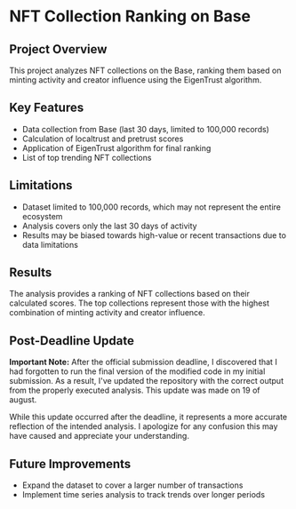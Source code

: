 # NFT Collection Ranking on Base

## Project Overview
This project analyzes NFT collections on the Base, ranking them based on minting activity and creator influence using the EigenTrust algorithm.

## Key Features
- Data collection from Base (last 30 days, limited to 100,000 records)
- Calculation of localtrust and pretrust scores
- Application of EigenTrust algorithm for final ranking
- List of top trending NFT collections

## Limitations
- Dataset limited to 100,000 records, which may not represent the entire ecosystem
- Analysis covers only the last 30 days of activity
- Results may be biased towards high-value or recent transactions due to data limitations

## Results
The analysis provides a ranking of NFT collections based on their calculated scores. The top collections represent those with the highest combination of minting activity and creator influence.

## Post-Deadline Update
**Important Note:** After the official submission deadline, I discovered that I had forgotten to run the final version of the modified code in my initial submission. As a result, I've updated the repository with the correct output from the properly executed analysis. 
This update was made on 19 of august.

While this update occurred after the deadline, it represents a more accurate reflection of the intended analysis. I apologize for any confusion this may have caused and appreciate your understanding.

## Future Improvements
- Expand the dataset to cover a larger number of transactions
- Implement time series analysis to track trends over longer periods
